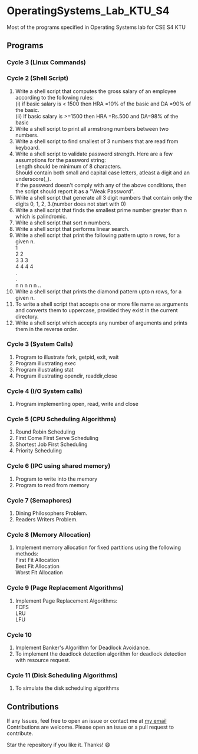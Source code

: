 # OperatingSystems_Lab_KTU_S4
 Most of the programs specified in Operating Systems lab for CSE S4 KTU

## Programs
### Cycle 3 (Linux Commands)

### Cycle 2 (Shell Script)
1. Write a shell script that computes the gross salary of an employee according to the following rules:<br />   (i) if basic salary is < 1500 then HRA =10% of the basic and DA =90% of the basic.<br />   (ii) If basic salary is >=1500 then HRA =Rs.500 and DA=98% of the basic
2. Write a shell script to print all armstrong numbers between two numbers.
3. Write a shell script to find smallest of 3 numbers that are read from keyboard.
4. Write a shell script to validate password strength. Here are a few assumptions for the password string:<br />   Length should be minimum of 8 characters.<br />   Should contain both small and capital case letters, atleast a digit and an underscore(_).<br />   If the password doesn't comply with any of the above conditions, then the script should report it as a "Weak Password".
5. Write a shell script that generate all 3 digit numbers that contain only the digits 0, 1, 2, 3.(number does not start with 0)
6. Write a shell script that finds the smallest prime number greater than n which is palindromic.
7. Write a shell script that sort n numbers.
8. Write a shell script that performs linear search.
9. Write a shell script that print the following pattern upto n rows, for a given n.<br />
1<br />
2 2<br />
3 3 3<br />
4 4 4 4<br />
.<br />
.<br />
n n n n n ..<br />
10. Write a shell script that prints the diamond pattern upto n rows, for a given n.
11. To write a shell script that accepts one or more file name as arguments and converts them to uppercase, provided they exist in the current directory.
12. Write a shell script which accepts any number of arguments and prints them in the reverse order.

### Cycle 3 (System Calls)
1. Program to illustrate fork, getpid, exit, wait
2. Program illustrating exec
3. Program illustrating stat
4. Program illustrating opendir, readdir,close

### Cycle 4 (I/O System calls)
1. Program implementing open, read, write and close

### Cycle 5 (CPU Scheduling Algorithms)
1. Round Robin Scheduling
2. First Come First Serve Scheduling
3. Shortest Job First Scheduling
4. Priority Scheduling

### Cycle 6 (IPC using shared memory)
1. Program to write into the memory
2. Program to read from memory

### Cycle 7 (Semaphores)
1. Dining Philosophers Problem.
2. Readers Writers Problem.

### Cycle 8 (Memory Allocation)
1. Implement memory allocation for fixed partitions using the following methods:<br />   First Fit Allocation<br />   Best Fit Allocation<br />   Worst Fit Allocation

### Cycle 9 (Page Replacement Algorithms)
1. Implement Page Replacement Algorithms:<br />   FCFS<br />   LRU<br />   LFU

### Cycle 10
1. Implement Banker's Algorithm for Deadlock Avoidance.
2. To implement the deadlock detection algorithm for deadlock detection with resource request.

### Cycle 11 (Disk Scheduling Algorithms)
1. To simulate the disk scheduling algorithms

## Contributions
If any Issues, feel free to open an issue or contact me at [my email](mailto:ashiqar2002@gmail.com)
<br />Contributions are welcome. Please open an issue or a pull request to contribute.

Star the repository if you like it. Thanks! :smile:
